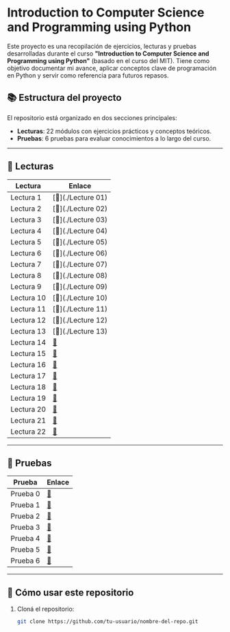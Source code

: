 # Introduction to Computer Science and Programming using Python

Este proyecto es una recopilación de ejercicios, lecturas y pruebas desarrolladas durante el curso **"Introduction to Computer Science and Programming using Python"** (basado en el curso del MIT). Tiene como objetivo documentar mi avance, aplicar conceptos clave de programación en Python y servir como referencia para futuros repasos.

## 📚 Estructura del proyecto

El repositorio está organizado en dos secciones principales:

- **Lecturas**: 22 módulos con ejercicios prácticos y conceptos teóricos.
- **Pruebas**: 6 pruebas para evaluar conocimientos a lo largo del curso.

---

## 📖 Lecturas

| Lectura    | Enlace            |
| ---------- | ----------------- |
| Lectura 1  | [📂](./Lecture 01) |
| Lectura 2  | [📂](./Lecture 02) |
| Lectura 3  | [📂](./Lecture 03) |
| Lectura 4  | [📂](./Lecture 04) |
| Lectura 5  | [📂](./Lecture 05) |
| Lectura 6  | [📂](./Lecture 06) |
| Lectura 7  | [📂](./Lecture 07) |
| Lectura 8  | [📂](./Lecture 08) |
| Lectura 9  | [📂](./Lecture 09) |
| Lectura 10 | [📂](./Lecture 10) |
| Lectura 11 | [📂](./Lecture 11) |
| Lectura 12 | [📂](./Lecture 12) |
| Lectura 13 | [📂](./Lecture 13) |
| Lectura 14 | [📂]()             |
| Lectura 15 | [📂]()             |
| Lectura 16 | [📂]()             |
| Lectura 17 | [📂]()             |
| Lectura 18 | [📂]()             |
| Lectura 19 | [📂]()             |
| Lectura 20 | [📂]()             |
| Lectura 21 | [📂]()             |
| Lectura 22 | [📂]()             |

---

## 🧪 Pruebas

| Prueba   | Enlace       |
| -------- | ------------ |
| Prueba 0 | [📂](./PEST0) |
| Prueba 1 | [📂](./PSET1) |
| Prueba 2 | [📂]()        |
| Prueba 3 | [📂]()        |
| Prueba 4 | [📂]()        |
| Prueba 5 | [📂]()        |
| Prueba 6 | [📂]()        |

---

## 🚀 Cómo usar este repositorio

1. Cloná el repositorio:
   ```bash
   git clone https://github.com/tu-usuario/nombre-del-repo.git
